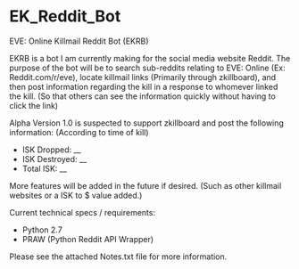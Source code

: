 EK_Reddit_Bot
=============

EVE: Online Killmail Reddit Bot (EKRB)

EKRB is a bot I am currently making for the social media website Reddit. The purpose of the bot will be to search sub-reddits relating to EVE: Online (Ex: Reddit.com/r/eve), locate killmail links (Primarily through zkillboard), and then post information regarding the kill in a response to whomever linked the kill. (So that others can see the information quickly without having to click the link)

Alpha Version 1.0 is suspected to support zkillboard and post the following information: (According to time of kill)
- ISK Dropped: __
- ISK Destroyed: __
- Total ISK: __

More features will be added in the future if desired. (Such as other killmail websites or a ISK to $ value added.)


Current technical specs / requirements:
- Python 2.7
- PRAW (Python Reddit API Wrapper)


Please see the attached Notes.txt file for more information.
